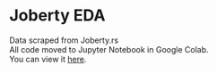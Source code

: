 # Joberty EDA

Data scraped from Joberty.rs <br>
All code moved to Jupyter Notebook in Google Colab. <br>
You can view it <a target="_blank" href="https://colab.research.google.com/drive/1OTHsIbrWMsUg3knMBxYAGD1vx-GxWHqp?usp=sharing">here</a>.
